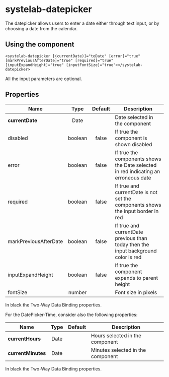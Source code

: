 # systelab-datepicker

The datepicker allows users to enter a date either through text input, or by choosing a date from the calendar.

## Using the component
```
<systelab-datepicker [(currentDate)]="toDate" [error]="true" [markPreviousAfterDate]="true" [required]="true" [inputExpandHeight]="true" [inputFontSize]="true"></systelab-datepicker>
```
All the input parameters are optional.

## Properties

| Name | Type | Default | Description |
| ---- |:----:|:-------:| ----------- |
| **currentDate** | Date | | Date selected in the component |
| disabled | boolean | false | If true the component is shown disabled |
| error | boolean | false | If true the components shows the Date selected in red indicating an erroneous date |
| required | boolean | false | If true and currentDate is not set the components shows the input border in red |
| markPreviousAfterDate | boolean | false | If true and currentDate previous than today then the input background color is red |
| inputExpandHeight | boolean | false | If true the component expands to parent height |
| fontSize | number | | Font size in pixels |

In black the Two-Way Data Binding properties.

For the DatePicker-Time, consider also the following properties:

| Name | Type | Default | Description |
| ---- |:----:|:-------:| ----------- |
| **currentHours** | Date | | Hours selected in the component |
| **currentMinutes** | Date | | Minutes selected in the component |

In black the Two-Way Data Binding properties.